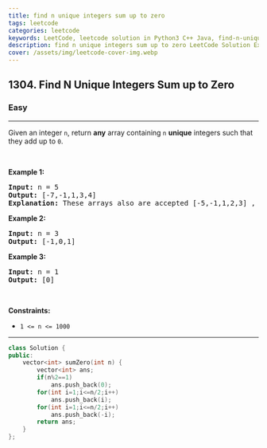 ```yaml
---
title: find n unique integers sum up to zero
tags: leetcode
categories: leetcode
keywords: LeetCode, leetcode solution in Python3 C++ Java, find-n-unique-integers-sum-up-to-zero solution
description: find n unique integers sum up to zero LeetCode Solution Explained
cover: /assets/img/leetcode-cover-img.webp
---
```



<h2>1304. Find N Unique Integers Sum up to Zero</h2><h3>Easy</h3><hr><div><p>Given an integer <code>n</code>, return <strong>any</strong> array containing <code>n</code> <strong>unique</strong> integers such that they add up to <code>0</code>.</p>

<p>&nbsp;</p>
<p><strong>Example 1:</strong></p>

<pre><strong>Input:</strong> n = 5
<strong>Output:</strong> [-7,-1,1,3,4]
<strong>Explanation:</strong> These arrays also are accepted [-5,-1,1,2,3] , [-3,-1,2,-2,4].
</pre>

<p><strong>Example 2:</strong></p>

<pre><strong>Input:</strong> n = 3
<strong>Output:</strong> [-1,0,1]
</pre>

<p><strong>Example 3:</strong></p>

<pre><strong>Input:</strong> n = 1
<strong>Output:</strong> [0]
</pre>

<p>&nbsp;</p>
<p><strong>Constraints:</strong></p>

<ul>
	<li><code>1 &lt;= n &lt;= 1000</code></li>
</ul>
</div>

---




```cpp
class Solution {
public:
    vector<int> sumZero(int n) {
        vector<int> ans;
        if(n%2==1)
            ans.push_back(0);
        for(int i=1;i<=n/2;i++)
            ans.push_back(i);
        for(int i=1;i<=n/2;i++)
            ans.push_back(-i);
        return ans;
    }
};
```
